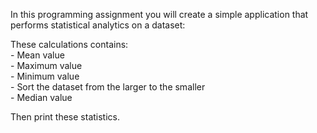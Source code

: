 In this programming assignment you will create a simple application that performs statistical analytics on a dataset:

These calculations contains: \
      - Mean value \
      - Maximum value \
      - Minimum value \
      - Sort the dataset from the larger to the smaller\
      - Median value

Then print these statistics.
